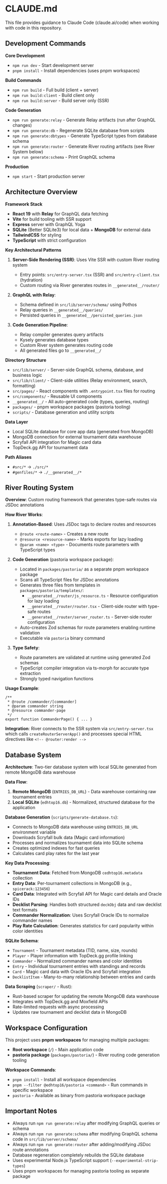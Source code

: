 # CLAUDE.md

This file provides guidance to Claude Code (claude.ai/code) when working with
code in this repository.

## Development Commands

**Core Development**

- `npm run dev` - Start development server
- `pnpm install` - Install dependencies (uses pnpm workspaces)

**Build Commands**

- `npm run build` - Full build (client + server)
- `npm run build:client` - Build client only
- `npm run build:server` - Build server only (SSR)

**Code Generation**

- `npm run generate:relay` - Generate Relay artifacts (run after GraphQL
  changes)
- `npm run generate:db` - Regenerate SQLite database from scripts
- `npm run generate:dbtypes` - Generate TypeScript types from database schema
- `npm run generate:router` - Generate River routing artifacts (see River System
  below)
- `npm run generate:schema` - Print GraphQL schema

**Production**

- `npm start` - Start production server

## Architecture Overview

**Framework Stack**

- **React 19** with **Relay** for GraphQL data fetching
- **Vite** for build tooling with SSR support
- **Express** server with GraphQL Yoga
- **SQLite** (Better SQLite3) for local data + **MongoDB** for external data
- **TailwindCSS** for styling
- **TypeScript** with strict configuration

**Key Architectural Patterns**

1. **Server-Side Rendering (SSR)**: Uses Vite SSR with custom River routing
   system
   - Entry points: `src/entry-server.tsx` (SSR) and `src/entry-client.tsx`
     (hydration)
   - Custom routing via River generates routes in `__generated__/router/`

2. **GraphQL with Relay**:
   - Schema defined in `src/lib/server/schema/` using Pothos
   - Relay queries in `__generated__/queries/`
   - Persisted queries in `__generated__/persisted_queries.json`

3. **Code Generation Pipeline**:
   - Relay compiler generates query artifacts
   - Kysely generates database types
   - Custom River system generates routing code
   - All generated files go to `__generated__/`

**Directory Structure**

- `src/lib/server/` - Server-side GraphQL schema, database, and business logic
- `src/lib/client/` - Client-side utilities (Relay environment, search,
  formatting)
- `src/pages/` - React components with `.entrypoint.tsx` files for routing
- `src/components/` - Reusable UI components
- `__generated__/` - All auto-generated code (types, queries, routing)
- `packages/` - pnpm workspace packages (pastoria tooling)
- `scripts/` - Database generation and utility scripts

**Data Layer**

- Local SQLite database for core app data (generated from MongoDB)
- MongoDB connection for external tournament data warehouse
- Scryfall API integration for Magic card data
- TopDeck.gg API for tournament data

**Path Aliases**

- `#src/*` → `./src/*`
- `#genfiles/*` → `./__generated__/*`

## River Routing System

**Overview**: Custom routing framework that generates type-safe routes via JSDoc
annotations

**How River Works**:

1. **Annotation-Based**: Uses JSDoc tags to declare routes and resources
   - `@route <route-name>` - Creates a new route
   - `@resource <resource-name>` - Marks exports for lazy loading
   - `@param <name> <type>` - Documents route parameters with TypeScript types

2. **Code Generation** (pastoria workspace package):
   - Located in `packages/pastoria/` as a separate pnpm workspace package
   - Scans all TypeScript files for JSDoc annotations
   - Generates three files from templates in `packages/pastoria/templates/`:
     - `__generated__/router/js_resource.ts` - Resource configuration for lazy
       loading
     - `__generated__/router/router.tsx` - Client-side router with type-safe
       routes
     - `__generated__/router/server_router.ts` - Server-side router configuration
   - Auto-creates Zod schemas for route parameters enabling runtime validation
   - Executable via `pastoria` binary command

3. **Type Safety**:
   - Route parameters are validated at runtime using generated Zod schemas
   - TypeScript compiler integration via ts-morph for accurate type extraction
   - Strongly typed navigation functions

**Usage Example**:

```tsx
/**
 * @route /commander/[commander]
 * @param commander string
 * @resource commander-page
 */
export function CommanderPage() { ... }
```

**Integration**: River connects to the SSR system via `src/entry-server.tsx`
which calls `createRouterServerApp()` and processes special HTML directives like
`<!-- @router:render -->`

## Database System

**Architecture**: Two-tier database system with local SQLite generated from
remote MongoDB data warehouse

**Data Flow**:

1. **Remote MongoDB** (`ENTRIES_DB_URL`) - Data warehouse containing raw
   tournament entries
2. **Local SQLite** (`edhtop16.db`) - Normalized, structured database for the
   application

**Database Generation** (`scripts/generate-database.ts`):

- Connects to MongoDB data warehouse using `ENTRIES_DB_URL` environment variable
- Downloads Scryfall bulk data (Magic card information)
- Processes and normalizes tournament data into SQLite schema
- Creates optimized indexes for fast queries
- Calculates card play rates for the last year

**Key Data Processing**:

- **Tournament Data**: Fetched from MongoDB `cedhtop16.metadata` collection
- **Entry Data**: Per-tournament collections in MongoDB (e.g.,
  `spicerack:123456`)
- **Card Data**: Integrated with Scryfall API for Magic card details and Oracle
  IDs
- **Decklist Parsing**: Handles both structured `deckObj` data and raw decklist
  text formats
- **Commander Normalization**: Uses Scryfall Oracle IDs to normalize commander
  names
- **Play Rate Calculation**: Generates statistics for card popularity within
  color identities

**SQLite Schema**:

- `Tournament` - Tournament metadata (TID, name, size, rounds)
- `Player` - Player information with TopDeck.gg profile linking
- `Commander` - Normalized commander names and color identities
- `Entry` - Individual tournament entries with standings and records
- `Card` - Magic card data with Oracle IDs and Scryfall integration
- `DecklistItem` - Many-to-many relationship between entries and cards

**Data Scraping** (`scraper/` - Rust):

- Rust-based scraper for updating the remote MongoDB data warehouse
- Integrates with TopDeck.gg and Moxfield APIs
- Rate-limited requests with async processing
- Updates raw tournament and decklist data in MongoDB

## Workspace Configuration

This project uses **pnpm workspaces** for managing multiple packages:

- **Root workspace** (`/`) - Main application code
- **pastoria package** (`packages/pastoria/`) - River routing code generation
  tooling

**Workspace Commands**:

- `pnpm install` - Install all workspace dependencies
- `pnpm --filter @edhtop16/pastoria <command>` - Run commands in specific
  workspace
- `pastoria` - Available as binary from pastoria workspace package

## Important Notes

- Always run `npm run generate:relay` after modifying GraphQL queries or schema
- Always run `npm run generate:schema` after modifying GraphQL schema code in
  `src/lib/server/schema/`
- Always run `npm run generate:router` after adding/modifying JSDoc route
  annotations
- Database regeneration completely rebuilds the SQLite database
- Uses experimental Node.js TypeScript support (`--experimental-strip-types`)
- Uses pnpm workspaces for managing pastoria tooling as separate package

